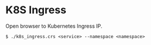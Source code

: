 # K8S Ingress

Open browser to Kubernetes Ingress IP.

```
$ ./k8s_ingress.crs <service> --namespace <namespace>
```
